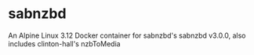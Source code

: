 # sabnzbd
An Alpine Linux 3.12 Docker container for sabnzbd's sabnzbd v3.0.0, also includes clinton-hall's nzbToMedia
